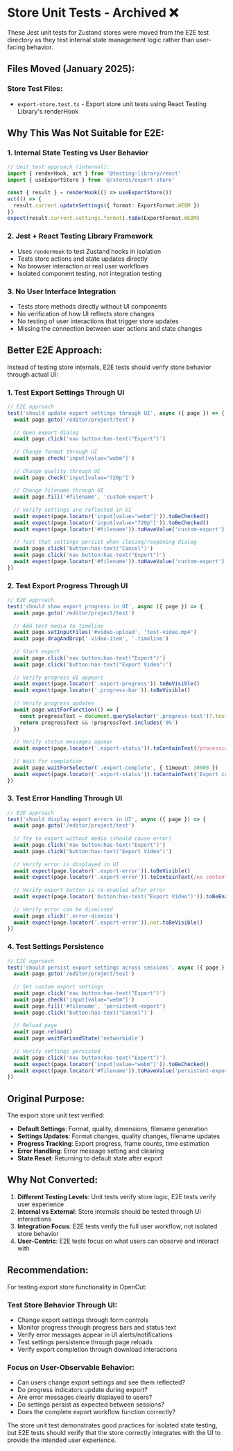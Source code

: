# Store Unit Tests - Archived ❌

These Jest unit tests for Zustand stores were moved from the E2E test directory as they test internal state management logic rather than user-facing behavior.

## Files Moved (January 2025):

### Store Test Files:
- `export-store.test.ts` - Export store unit tests using React Testing Library's renderHook

## Why This Was Not Suitable for E2E:

### 1. **Internal State Testing vs User Behavior**
```typescript
// Unit test approach (internal):
import { renderHook, act } from '@testing-library/react'
import { useExportStore } from '@/stores/export-store'

const { result } = renderHook(() => useExportStore())
act(() => {
  result.current.updateSettings({ format: ExportFormat.WEBM })
})
expect(result.current.settings.format).toBe(ExportFormat.WEBM)
```

### 2. **Jest + React Testing Library Framework**
- Uses `renderHook` to test Zustand hooks in isolation
- Tests store actions and state updates directly
- No browser interaction or real user workflows
- Isolated component testing, not integration testing

### 3. **No User Interface Integration**
- Tests store methods directly without UI components
- No verification of how UI reflects store changes
- No testing of user interactions that trigger store updates
- Missing the connection between user actions and state changes

## Better E2E Approach:

Instead of testing store internals, E2E tests should verify store behavior through actual UI:

### 1. **Test Export Settings Through UI**
```typescript
// E2E approach
test('should update export settings through UI', async ({ page }) => {
  await page.goto('/editor/project/test')
  
  // Open export dialog
  await page.click('nav button:has-text("Export")')
  
  // Change format through UI
  await page.check('input[value="webm"]')
  
  // Change quality through UI  
  await page.check('input[value="720p"]')
  
  // Change filename through UI
  await page.fill('#filename', 'custom-export')
  
  // Verify settings are reflected in UI
  await expect(page.locator('input[value="webm"]')).toBeChecked()
  await expect(page.locator('input[value="720p"]')).toBeChecked()
  await expect(page.locator('#filename')).toHaveValue('custom-export')
  
  // Test that settings persist when closing/reopening dialog
  await page.click('button:has-text("Cancel")')
  await page.click('nav button:has-text("Export")')
  await expect(page.locator('#filename')).toHaveValue('custom-export')
})
```

### 2. **Test Export Progress Through UI**
```typescript
// E2E approach
test('should show export progress in UI', async ({ page }) => {
  await page.goto('/editor/project/test')
  
  // Add test media to timeline
  await page.setInputFiles('#video-upload', 'test-video.mp4')
  await page.dragAndDrop('.video-item', '.timeline')
  
  // Start export
  await page.click('nav button:has-text("Export")')
  await page.click('button:has-text("Export Video")')
  
  // Verify progress UI appears
  await expect(page.locator('.export-progress')).toBeVisible()
  await expect(page.locator('.progress-bar')).toBeVisible()
  
  // Verify progress updates
  await page.waitForFunction(() => {
    const progressText = document.querySelector('.progress-text')?.textContent
    return progressText && !progressText.includes('0%')
  })
  
  // Verify status messages appear
  await expect(page.locator('.export-status')).toContainText(/processing|rendering|finalizing/i)
  
  // Wait for completion
  await page.waitForSelector('.export-complete', { timeout: 30000 })
  await expect(page.locator('.export-status')).toContainText('Export complete')
})
```

### 3. **Test Error Handling Through UI**
```typescript
// E2E approach  
test('should display export errors in UI', async ({ page }) => {
  await page.goto('/editor/project/test')
  
  // Try to export without media (should cause error)
  await page.click('nav button:has-text("Export")')
  await page.click('button:has-text("Export Video")')
  
  // Verify error is displayed in UI
  await expect(page.locator('.export-error')).toBeVisible()
  await expect(page.locator('.export-error')).toContainText(/no content|empty timeline/i)
  
  // Verify export button is re-enabled after error
  await expect(page.locator('button:has-text("Export Video")')).toBeEnabled()
  
  // Verify error can be dismissed
  await page.click('.error-dismiss')
  await expect(page.locator('.export-error')).not.toBeVisible()
})
```

### 4. **Test Settings Persistence**
```typescript
// E2E approach
test('should persist export settings across sessions', async ({ page }) => {
  await page.goto('/editor/project/test')
  
  // Set custom export settings
  await page.click('nav button:has-text("Export")')
  await page.check('input[value="webm"]')
  await page.fill('#filename', 'persistent-export')
  await page.click('button:has-text("Cancel")')
  
  // Reload page
  await page.reload()
  await page.waitForLoadState('networkidle')
  
  // Verify settings persisted
  await page.click('nav button:has-text("Export")')
  await expect(page.locator('input[value="webm"]')).toBeChecked()
  await expect(page.locator('#filename')).toHaveValue('persistent-export')
})
```

## Original Purpose:

The export store unit test verified:
- **Default Settings**: Format, quality, dimensions, filename generation
- **Settings Updates**: Format changes, quality changes, filename updates
- **Progress Tracking**: Export progress, frame counts, time estimation  
- **Error Handling**: Error message setting and clearing
- **State Reset**: Returning to default state after export

## Why Not Converted:

1. **Different Testing Levels**: Unit tests verify store logic, E2E tests verify user experience
2. **Internal vs External**: Store internals should be tested through UI interactions
3. **Integration Focus**: E2E tests verify the full user workflow, not isolated store behavior
4. **User-Centric**: E2E tests focus on what users can observe and interact with

## Recommendation:

For testing export store functionality in OpenCut:

### Test Store Behavior Through UI:
- Change export settings through form controls
- Monitor progress through progress bars and status text
- Verify error messages appear in UI alerts/notifications
- Test settings persistence through page reloads
- Verify export completion through download interactions

### Focus on User-Observable Behavior:
- Can users change export settings and see them reflected?
- Do progress indicators update during export?
- Are error messages clearly displayed to users?
- Do settings persist as expected between sessions?
- Does the complete export workflow function correctly?

The store unit test demonstrates good practices for isolated state testing, but E2E tests should verify that the store correctly integrates with the UI to provide the intended user experience.